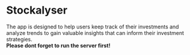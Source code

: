 # Stockalyser
The app is designed to help users keep track of their investments and analyze trends to gain valuable insights that can inform their investment strategies.<br>
**Please dont forget to run the server first!**  
